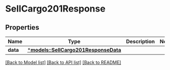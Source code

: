 # SellCargo201Response

## Properties
Name | Type | Description | Notes
------------ | ------------- | ------------- | -------------
**data** | [***models::SellCargo201ResponseData**](Sell_Cargo_201_Response_data.md) |  | 

[[Back to Model list]](../README.md#documentation-for-models) [[Back to API list]](../README.md#documentation-for-api-endpoints) [[Back to README]](../README.md)


